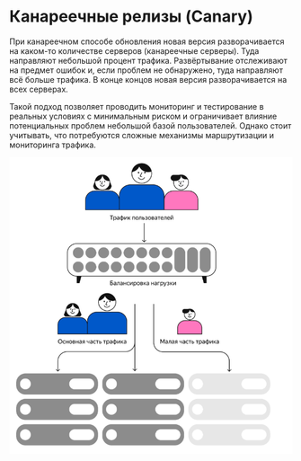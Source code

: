 # Канареечные релизы (Canary)

При канареечном способе обновления новая версия разворачивается на каком-то количестве серверов (канареечные серверы). Туда направляют небольшой процент трафика. Развёртывание отслеживают на предмет ошибок и, если проблем не обнаружено, туда направляют всё больше трафика. В конце концов новая версия разворачивается на всех серверах.

Такой подход позволяет проводить мониторинг и тестирование в реальных условиях с минимальным риском и ограничивает влияние потенциальных проблем небольшой базой пользователей. Однако стоит учитывать, что потребуются сложные механизмы маршрутизации и мониторинга трафика.

![1740728232180](images/4.2.3.Канареечныерелизы(Canary)/1740728232180.png)
